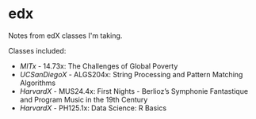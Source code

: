 # edx

Notes from edX classes I'm taking.

Classes included:
- *MITx* - 14.73x: The Challenges of Global Poverty
- *UCSanDiegoX* - ALGS204x: String Processing and Pattern Matching Algorithms
- *HarvardX* - MUS24.4x: First Nights - Berlioz’s Symphonie Fantastique and Program Music in the 19th Century
- *HarvardX* - PH125.1x: Data Science: R Basics

